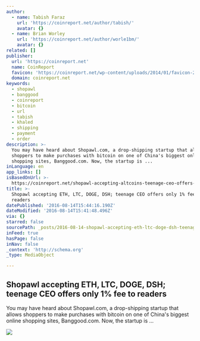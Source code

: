 ```yaml
---
author:
  - name: Tabish Faraz
    url: 'https://coinreport.net/author/tabish/'
    avatar: {}
  - name: Brian Worley
    url: 'https://coinreport.net/author/worle1bm/'
    avatar: {}
related: []
publisher:
  url: 'https://coinreport.net'
  name: CoinReport
  favicon: 'https://coinreport.net/wp-content/uploads/2014/01/favicon-2.ico'
  domain: coinreport.net
keywords:
  - shopawl
  - banggood
  - coinreport
  - bitcoin
  - url
  - tabish
  - khaled
  - shipping
  - payment
  - order
description: >-
  You may have heard about Shopawl.com, a drop-shipping startup that allows
  shoppers to make purchases with bitcoin on one of China's biggest online
  shopping sites, Banggood.com. Now, the startup is ...
inLanguage: en
app_links: []
isBasedOnUrl: >-
  https://coinreport.net/shopawl-accepting-altcoins-teenage-ceo-offers-discount-to-readers/
title: >-
  Shopawl accepting ETH, LTC, DOGE, DSH; teenage CEO offers only 1% fee to
  readers
datePublished: '2016-08-14T15:44:16.190Z'
dateModified: '2016-08-14T15:41:48.496Z'
via: {}
starred: false
sourcePath: _posts/2016-08-14-shopawl-accepting-eth-ltc-doge-dsh-teenage-ceo-offers-on.md
inFeed: true
hasPage: false
inNav: false
_context: 'http://schema.org'
_type: MediaObject

---
```

<article style=""><h1>Shopawl accepting ETH, LTC, DOGE, DSH; teenage CEO offers only 1% fee to readers</h1><p>You may have heard about Shopawl.com, a drop-shipping startup that allows shoppers to make purchases with bitcoin on one of China's biggest online shopping sites, Banggood.com. Now, the startup is ...</p><img src="https://coinreport.net/wp-content/uploads/2016/08/Shopawl-logo-150x150.jpg" /></article>